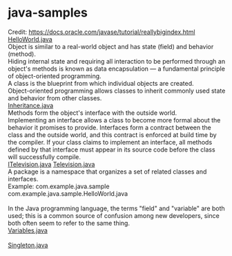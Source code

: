 # java-samples
Credit: https://docs.oracle.com/javase/tutorial/reallybigindex.html<br/>
<a href="https://github.com/aditya-jois/java-samples/blob/master/HelloWorld.java">HelloWorld.java</a><br/>
Object is similar to a real-world object and has state (field) and behavior (method).<br/>
Hiding internal state and requiring all interaction to be performed through an object's methods is known as data encapsulation — a fundamental principle of object-oriented programming.<br/>
A class is the blueprint from which individual objects are created.<br/>
Object-oriented programming allows classes to inherit commonly used state and behavior from other classes.<br/>
<a href="https://github.com/aditya-jois/java-samples/blob/master/Inheritance.java">Inheritance.java</a><br/>
Methods form the object's interface with the outside world.<br/>
Implementing an interface allows a class to become more formal about the behavior it promises to provide. Interfaces form a contract between the class and the outside world, and this contract is enforced at build time by the compiler. If your class claims to implement an interface, all methods defined by that interface must appear in its source code before the class will successfully compile.<br/>
<a href="https://github.com/aditya-jois/java-samples/blob/master/ITelevision.java">ITelevision.java</a>&nbsp;<a href="https://github.com/aditya-jois/java-samples/blob/master/Television.java">Television.java</a><br/>
A package is a namespace that organizes a set of related classes and interfaces.<br/>
Example: com.example.java.sample com.example.java.sample.HelloWorld.java<br/>
<br/>
In the Java programming language, the terms "field" and "variable" are both used; this is a common source of confusion among new developers, since both often seem to refer to the same thing.<br/>
<a href="https://github.com/aditya-jois/java-samples/blob/master/Variables.java">Variables.java</a><br/>
<br/>
<a href="https://github.com/aditya-jois/java-samples/blob/master/Singleton.java">Singleton.java</a><br/>
